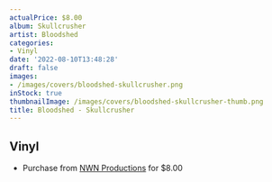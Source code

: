 ```yaml
---
actualPrice: $8.00
album: Skullcrusher
artist: Bloodshed
categories:
- Vinyl
date: '2022-08-10T13:48:28'
draft: false
images:
- /images/covers/bloodshed-skullcrusher.png
inStock: true
thumbnailImage: /images/covers/bloodshed-skullcrusher-thumb.png
title: Bloodshed - Skullcrusher
---
```


## Vinyl
* Purchase from [NWN Productions](http://shop.nwnprod.com/index.php?route=product/product&path=76&product_id=26210&sort=pd.name&order=ASC) for $8.00
